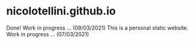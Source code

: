 # nicolotellini.github.io

Done! Work in progress ... (09/03/2021)
This is a personal static website. Work in progress ... (07/03/2021)
